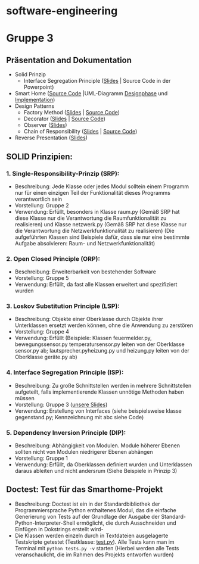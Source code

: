 # software-engineering
# Gruppe 3


## Präsentation and Dokumentation

- Solid Prinzip
  - Interface Segregation Principle ([Slides](./01_SOLID-Prinzipien/SOLID-Prinzipien_ISP.pdf) | Source Code in der Powerpoint)
- Smart Home ([Source Code](./02_SmartHome/smarthome-python) |UML-Diagramm [Designphase](./02_SmartHome/UML-SmartHome.pdf) und  [Implementation](./02_SmartHome/smarthome-python/UML%20smarthome.pdf))
- Design Patterns
  - Factory Method ([Slides](./03_design_patterns/builder/presentations/builder.pdf) | [Source Code](./03_DesignPattern_FactoryMethod/Codebeispiel_FactoryMethod.py))
  - Decorator ([Slides](./05_DesignPattern_Decorator/Design_Pattern_Decorator.pdf) | [Source Code](./05_DesignPattern_Decorator/decorator.py))
  - Observer ([Slides](./06_DesignPattern_Observer/DesignPattern_Observer.pdf))
  - Chain of Responsibility ([Slides](./07_DesignPattern_ChainOfResponsibility/DesignPattern_ChainOfResponsibility.pdf) | [Source Code](./07_DesignPattern_ChainOfResponsibility/Codebeispiel_ChainOfResponsibility.py))
- Reverse Presentation ([Slides](./04_Making_architecture_Matter_Martin_Fowler/Making_Architecture_Matter.pdf))

## SOLID Prinzipien:

### 1. Single-Responsibility-Prinzip (SRP):
- Beschreibung: Jede Klasse oder jedes Modul solltein einem Programm nur für einen einzigen Teil der Funktionalität dieses Programms verantwortlich sein 
- Vorstellung: Gruppe 2
- Verwendung: Erfüllt, besonders in Klasse raum.py (Gemäß SRP hat diese Klasse nur die Verantwortung die Raumfunktionalität zu realisieren) und Klasse netzwerk.py (Gemäß SRP hat diese Klasse nur die Verantwortung die Netzwerkfunktionalität zu realisieren) (Die aufgeführten Klassen sind Beispiele dafür, dass sie nur eine bestimmte Aufgabe absolvieren: Raum- und Netzwerkfunktionalität)

### 2. Open Closed Principle (ORP): 
- Beschreibung: Erweiterbarkeit von bestehender Software
- Vorstellung: Gruppe 5
- Verwendung: Erfüllt, da fast alle Klassen erweitert und spezifiziert wurden

### 3. Loskov Substitution Principle (LSP):
- Beschreibung: Objekte einer Oberklasse durch Objekte ihrer Unterklassen ersetzt werden können, ohne die Anwendung zu zerstören
- Vorstellung: Gruppe 4
- Verwendung: Erfüllt (Beispiele: Klassen feuermelder.py, bewegungssensor.py temperatursensor.py leiten von der Oberklasse sensor.py ab; lautsprecher.pyheizung.py und heizung.py leiten von der Oberklasse geräte.py ab)

### 4. Interface Segregation Principle (ISP):
- Beschreibung: Zu große Schnittstellen werden in mehrere Schnittstellen aufgeteilt, falls implementierende Klassen unnötige Methoden haben müssen
- Vorstellung: Gruppe 3 ([unsere Slides](./01_SOLID-Prinzipien/SOLID-Prinzipien_ISP.pdf))
- Verwendung: Erstellung von Interfaces (siehe beispielsweise klasse gegenstand.py; Kennzeichnung mit abc siehe Code)


### 5. Dependency Inversion Principle (DIP):
- Beschreibung: Abhängigkeit von Modulen. Module höherer Ebenen sollten nicht von Modulen niedrigerer Ebenen abhängen
- Vorstellung: Gruppe 1
- Verwendung: Erfüllt, da Oberklassen definiert wurden und Unterklassen daraus ableiten und nicht andersrum (Siehe Beispiele in Prinzip 3)



## Doctest: Test für das Smarthome-Projekt

- Beschreibung: Doctest ist ein in der Standardbibliothek der Programmiersprache Python enthaltenes Modul, das die einfache Generierung von Tests auf der Grundlage der Ausgabe der Standard-Python-Interpreter-Shell ermöglicht, die durch Ausschneiden und Einfügen in Dokstrings erstellt wird-
- Die Klassen werden einzeln durch in Textdateien ausgelagerte Testskripte getestet (Testklasse: [test.py](./02_SmartHome/U02_SmartHome/smarthome-python/tests.py)). Alle Tests kann man im Terminal mit `python tests.py -v` starten (Hierbei werden alle Tests veranschaulicht, die im Rahmen des Projekts entworfen wurden)
